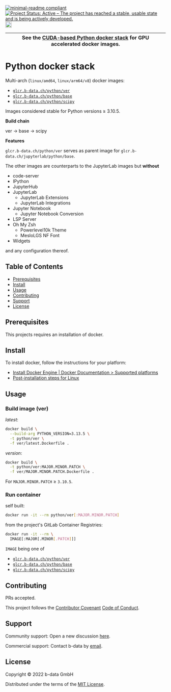 [![minimal-readme compliant](https://img.shields.io/badge/readme%20style-minimal-brightgreen.svg)](https://github.com/RichardLitt/standard-readme/blob/master/example-readmes/minimal-readme.md) [![Project Status: Active – The project has reached a stable, usable state and is being actively developed.](https://www.repostatus.org/badges/latest/active.svg)](https://www.repostatus.org/#active) <a href="https://liberapay.com/benz0li/donate"><img src="https://liberapay.com/assets/widgets/donate.svg" alt="Donate using Liberapay" height="20"></a>

| See the [CUDA-based Python docker stack](CUDA.md) for GPU accelerated docker images. |
|--------------------------------------------------------------------------------------|

# Python docker stack

Multi-arch (`linux/amd64`, `linux/arm64/v8`) docker images:

* [`glcr.b-data.ch/python/ver`](https://gitlab.b-data.ch/python/ver/container_registry)
* [`glcr.b-data.ch/python/base`](https://gitlab.b-data.ch/python/base/container_registry)
* [`glcr.b-data.ch/python/scipy`](https://gitlab.b-data.ch/python/scipy/container_registry)

Images considered stable for Python versions ≥ 3.10.5.

**Build chain**

ver → base → scipy

**Features**

`glcr.b-data.ch/python/ver` serves as parent image for
`glcr.b-data.ch/jupyterlab/python/base`.

The other images are counterparts to the JupyterLab images but **without**

* code-server
* IPython
* JupyterHub
* JupyterLab
  * JupyterLab Extensions
  * JupyterLab Integrations
* Jupyter Notebook
  * Jupyter Notebook Conversion
* LSP Server
* Oh My Zsh
  * Powerlevel10k Theme
  * MesloLGS NF Font
* Widgets

and any configuration thereof.

## Table of Contents

* [Prerequisites](#prerequisites)
* [Install](#install)
* [Usage](#usage)
* [Contributing](#contributing)
* [Support](#support)
* [License](#license)

## Prerequisites

This projects requires an installation of docker.

## Install

To install docker, follow the instructions for your platform:

* [Install Docker Engine | Docker Documentation > Supported platforms](https://docs.docker.com/engine/install/#supported-platforms)
* [Post-installation steps for Linux](https://docs.docker.com/engine/install/linux-postinstall/)

## Usage

### Build image (ver)

*latest*:

```bash
docker build \
  --build-arg PYTHON_VERSION=3.13.5 \
  -t python/ver \
  -f ver/latest.Dockerfile .
```

*version*:

```bash
docker build \
  -t python/ver:MAJOR.MINOR.PATCH \
  -f ver/MAJOR.MINOR.PATCH.Dockerfile .
```

For `MAJOR.MINOR.PATCH` ≥ `3.10.5`.

### Run container

self built:

```bash
docker run -it --rm python/ver[:MAJOR.MINOR.PATCH]
```

from the project's GitLab Container Registries:

```bash
docker run -it --rm \
  IMAGE[:MAJOR[.MINOR[.PATCH]]]
```

`IMAGE` being one of

* [`glcr.b-data.ch/python/ver`](https://gitlab.b-data.ch/python/ver/container_registry)
* [`glcr.b-data.ch/python/base`](https://gitlab.b-data.ch/python/base/container_registry)
* [`glcr.b-data.ch/python/scipy`](https://gitlab.b-data.ch/python/scipy/container_registry)

## Contributing

PRs accepted.

This project follows the
[Contributor Covenant](https://www.contributor-covenant.org)
[Code of Conduct](CODE_OF_CONDUCT.md).

## Support

Community support: Open a new discussion
[here](https://github.com/orgs/b-data/discussions).

Commercial support: Contact b-data by [email](mailto:support@b-data.ch).

## License

Copyright © 2022 b-data GmbH

Distributed under the terms of the [MIT License](LICENSE).
